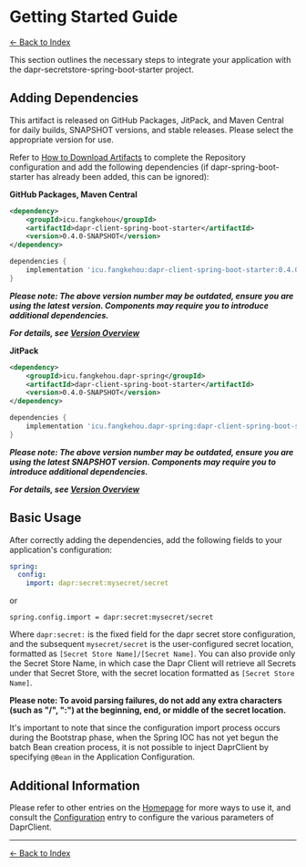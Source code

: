 # Getting Started Guide

[<- Back to Index](../index.md)

This section outlines the necessary steps to integrate your application with the dapr-secretstore-spring-boot-starter project.

## Adding Dependencies

This artifact is released on GitHub Packages, JitPack, and Maven Central for daily builds, SNAPSHOT versions, and stable releases. Please select the appropriate version for use.

Refer to [How to Download Artifacts](../index.md#how-to-download-artifacts) to complete the Repository configuration and add the following dependencies (if dapr-spring-boot-starter has already been added, this can be ignored):

__GitHub Packages, Maven Central__

```xml
<dependency>
    <groupId>icu.fangkehou</groupId>
    <artifactId>dapr-client-spring-boot-starter</artifactId>
    <version>0.4.0-SNAPSHOT</version>
</dependency>
```

```groovy
dependencies {
    implementation 'icu.fangkehou:dapr-client-spring-boot-starter:0.4.0-SNAPSHOT'
}
```

___Please note: The above version number may be outdated, ensure you are using the latest version. Components may require you to introduce additional dependencies.___

___For details, see [Version Overview](../versions.md)___

__JitPack__

```xml
<dependency>
    <groupId>icu.fangkehou.dapr-spring</groupId>
    <artifactId>dapr-client-spring-boot-starter</artifactId>
    <version>0.4.0-SNAPSHOT</version>
</dependency>
```

```groovy
dependencies {
    implementation 'icu.fangkehou.dapr-spring:dapr-client-spring-boot-starter:0.4.0-SNAPSHOT'
}
```

___Please note: The above version number may be outdated, ensure you are using the latest SNAPSHOT version. Components may require you to introduce additional dependencies.___

___For details, see [Version Overview](../versions.md)___

## Basic Usage

After correctly adding the dependencies, add the following fields to your application's configuration:

```yaml
spring:
  config:
    import: dapr:secret:mysecret/secret
```

or

```properties
spring.config.import = dapr:secret:mysecret/secret
```

Where `dapr:secret:` is the fixed field for the dapr secret store configuration, and the subsequent `mysecret/secret` is the user-configured secret location, formatted as `[Secret Store Name]/[Secret Name]`. You can also provide only the Secret Store Name, in which case the Dapr Client will retrieve all Secrets under that Secret Store, with the secret location formatted as `[Secret Store Name]`.

__Please note: To avoid parsing failures, do not add any extra characters (such as "/", ":") at the beginning, end, or middle of the secret location.__

It's important to note that since the configuration import process occurs during the Bootstrap phase, when the Spring IOC has not yet begun the batch Bean creation process, it is not possible to inject DaprClient by specifying `@Bean` in the Application Configuration.

## Additional Information

Please refer to other entries on the [Homepage](../index.md) for more ways to use it, and consult the [Configuration](configuration.md) entry to configure the various parameters of DaprClient.

----------

[<- Back to Index](../index.md)